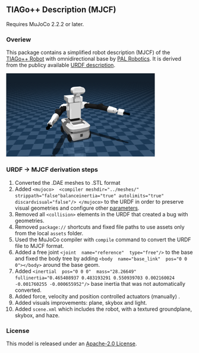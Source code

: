 ## TIAGo++ Description (MJCF)

Requires MuJoCo 2.2.2 or later.

### Overiew

This package contains a simplified robot description (MJCF) of the [TIAGo++ Robot](https://pal-robotics.com/robots/tiago/) with omnidirectional base by [PAL Robotics](https://pal-robotics.com/). It is derived from the publicy available [URDF description](https://github.com/pal-robotics/tiago_dual_robot/blob/kinetic-devel/tiago_dual_description/). 

<p float="left">
  <img src="tiago_dual.png" width="400">
</p>


### URDF -> MJCF derivation steps

 1. Converted the .DAE meshes to .STL format
 2.  Added   `<mujoco>  <compiler meshdir="../meshes/" strippath="false"balanceinertia="true" autolimits="true" discardvisual="false"/> </mujoco>` to the URDF in order to preserve visual geometries and configure other [parameters](https://mujoco.readthedocs.io/en/stable/XMLreference.html#compiler).
 3.  Removed all `<collision>` elements in the URDF that created a bug with geometries.
 4. Removed `package://` shortcuts and fixed file paths to use assets only from the local `assets` folder. 
 5.  Used the MuJoCo compiler with `compile` command to convert the URDF file to MJCF  format.
 6. Added a free joint `<joint  name="reference"  type="free"/>` to the base and fixed the body tree by adding `<body  name="base_link"  pos="0 0 0"></body>` around the base geom.
 7. Added `<inertial  pos="0 0 0"  mass="28.26649"  fullinertia="0.465408937 0.483193291 0.550939703 0.002160024 -0.001760255 -0.000655952"/>` base inertia that was not automatically converted.
 8. Added force, velocity and position controlled actuators (manually) .
 9. Added visuals improvements: plane, skybox and light. 
 10. Added `scene.xml` which includes the robot, with a textured groundplane, skybox, and haze.


### License

This model is released under an [Apache-2.0 License](LICENSE).
